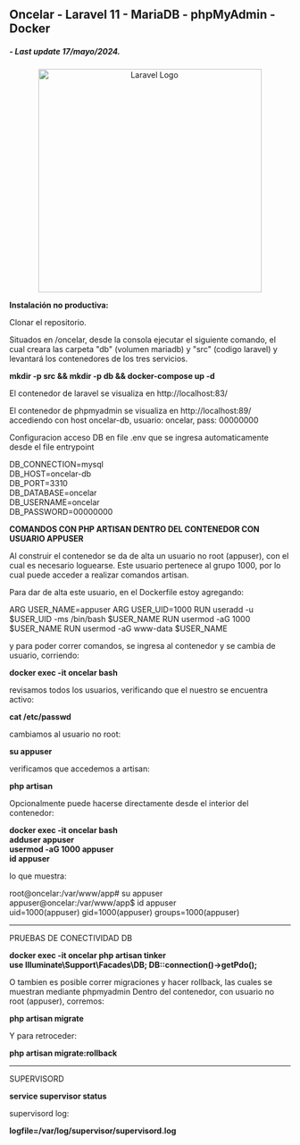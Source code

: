 ## Oncelar - Laravel 11 - MariaDB - phpMyAdmin - Docker  
##### - Last update 17/mayo/2024.
  

<p align="center"><a href="https://laravel.com" target="_blank"><img src="https://raw.githubusercontent.com/laravel/art/master/logo-lockup/5%20SVG/2%20CMYK/1%20Full%20Color/laravel-logolockup-cmyk-red.svg" width="400" alt="Laravel Logo"></a></p>

**Instalación no productiva:**  

Clonar el repositorio.  

Situados en /oncelar, desde la consola ejecutar el siguiente comando, el cual creara las carpeta "db" (volumen mariadb) y "src" (codigo laravel) y levantará los contenedores de los tres servicios.

**mkdir -p src && mkdir -p db && docker-compose up -d**  

El contenedor de laravel se visualiza en http://localhost:83/  

El contenedor de phpmyadmin se visualiza en http://localhost:89/  accediendo con host oncelar-db, usuario: oncelar, pass: 00000000  

Configuracion acceso DB en file .env que se ingresa automaticamente desde el file entrypoint 

DB_CONNECTION=mysql  
DB_HOST=oncelar-db  
DB_PORT=3310  
DB_DATABASE=oncelar  
DB_USERNAME=oncelar  
DB_PASSWORD=00000000  

**COMANDOS CON PHP ARTISAN DENTRO DEL CONTENEDOR CON USUARIO APPUSER**

Al construir el contenedor se da de alta un usuario no root (appuser), con el cual es necesario loguearse.
Este usuario pertenece al grupo 1000, por lo cual puede acceder a realizar comandos artisan.  

Para dar de alta este usuario, en el Dockerfile estoy agregando:

ARG USER_NAME=appuser
ARG USER_UID=1000
RUN useradd -u $USER_UID -ms /bin/bash $USER_NAME
RUN usermod -aG 1000 $USER_NAME
RUN usermod -aG www-data $USER_NAME

y para poder correr comandos, se ingresa al contenedor y se cambia de usuario, corriendo:

**docker exec -it oncelar bash**  

revisamos todos los usuarios, verificando que el nuestro se encuentra activo:

**cat /etc/passwd**  

cambiamos al usuario no root:

**su appuser** 

verificamos que accedemos a artisan:

**php artisan**  

Opcionalmente puede hacerse directamente desde el interior del contenedor:  

**docker exec -it oncelar bash**  
**adduser appuser**  
**usermod -aG 1000 appuser**  
**id appuser**  

lo que muestra:  

root@oncelar:/var/www/app# su appuser  
appuser@oncelar:/var/www/app$ id appuser  
uid=1000(appuser) gid=1000(appuser) groups=1000(appuser)  

--------------------------------------

PRUEBAS DE CONECTIVIDAD DB  

**docker exec -it oncelar php artisan tinker**  
**use Illuminate\Support\Facades\DB; DB::connection()->getPdo();**  

O tambien es posible correr migraciones y hacer rollback, las cuales se muestran mediante phpmyadmin
Dentro del contenedor, con usuario no root (appuser), corremos:  

**php artisan migrate**  

Y para retroceder:  

**php artisan migrate:rollback**    

--------------------------------------

SUPERVISORD

**service supervisor status**  

supervisord log:  

**logfile=/var/log/supervisor/supervisord.log**  
